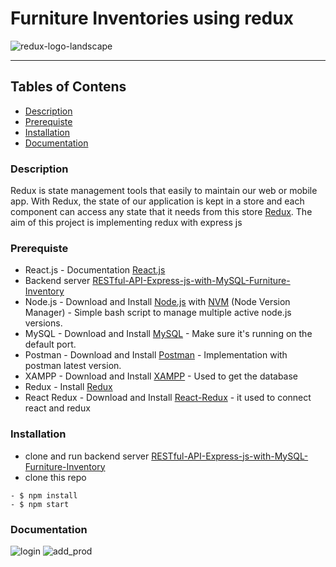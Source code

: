 # Furniture Inventories using redux
![redux-logo-landscape](https://user-images.githubusercontent.com/21164691/65318111-42f77800-dbc7-11e9-9d84-9f6671ecacb2.png)

---

## Tables of Contens
* [Description](#description)
* [Prerequiste](#prerequiste)
* [Installation](#installation)
* [Documentation](#documentation)

### Description
Redux is state management tools that easily to maintain our web or mobile app. With Redux, the state of our application is kept in a store and each component can access any state that it needs from this store [Redux](https://redux.js.org/). The aim of this project is implementing redux with express js

### Prerequiste
- React.js - Documentation [React.js](https://reactjs.org/)
- Backend server [RESTful-API-Express-js-with-MySQL-Furniture-Inventory](https://github.com/ihsan3975/RESTful-API-Express-js-with-MySQL-Furniture-Inventory)
- Node.js - Download and Install [Node.js](https://nodejs.org/en/) with [NVM](https://github.com/creationix/nvm) (Node Version Manager) - Simple bash script to manage multiple active node.js versions.
- MySQL - Download and Install [MySQL](https://www.mysql.com/downloads/) - Make sure it's running on the default port.
- Postman - Download and Install [Postman](https://www.getpostman.com/downloads) - Implementation with postman latest version.
- XAMPP - Download and Install [XAMPP](https://www.apachefriends.org/download.html) - Used to get the database 
- Redux - Install [Redux](https://redux.js.org)
- React Redux - Download and Install [React-Redux](https://www.npmjs.com/package/react-redux) - it used to connect react and redux

### Installation
- clone and run backend server [RESTful-API-Express-js-with-MySQL-Furniture-Inventory](https://github.com/ihsan3975/RESTful-API-Express-js-with-MySQL-Furniture-Inventory)
- clone this repo
```
- $ npm install
- $ npm start
```

### Documentation
![login](https://user-images.githubusercontent.com/21164691/65211375-ababfb00-dac8-11e9-96b4-53f6e79d2339.gif)
![add_prod](https://user-images.githubusercontent.com/21164691/65211378-ad75be80-dac8-11e9-97eb-1b641a6cf5b4.gif)
